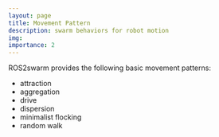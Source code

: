 ```yaml
---
layout: page
title: Movement Pattern 
description: swarm behaviors for robot motion
img: 
importance: 2
---
```



ROS2swarm provides the following basic movement patterns: 

* attraction
* aggregation
* drive
* dispersion
* minimalist flocking
* random walk 
